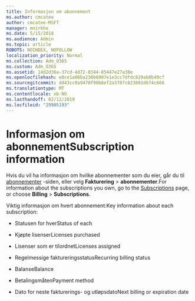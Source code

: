 ```yaml
---
title: Informasjon om abonnement
ms.author: cmcatee
author: cmcatee-MSFT
manager: mnirkhe
ms.date: 5/15/2018
ms.audience: Admin
ms.topic: article
ROBOTS: NOINDEX, NOFOLLOW
localization_priority: Normal
ms.collection: Adm_O365
ms.custom: Adm_O365
ms.assetid: 14d2d36a-37cd-4d72-8344-85447e27a38e
ms.openlocfilehash: e8ce1a06ba230b6907e1e3cc7dfdc829ab8b49cf
ms.sourcegitcommit: dd43cc0a9470f98b8ef2a3787c823801d674c666
ms.translationtype: MT
ms.contentlocale: nb-NO
ms.lasthandoff: 02/12/2019
ms.locfileid: "29905193"
---
```

# <a name="subscription-information"></a><span data-ttu-id="4a4ae-102">Informasjon om abonnement</span><span class="sxs-lookup"><span data-stu-id="4a4ae-102">Subscription information</span></span>

<span data-ttu-id="4a4ae-103">Hvis du vil ha informasjon om hvilke abonnementer som du eier, går du til [abonnementer](https://go.microsoft.com/fwlink/p/?linkid=842054) -siden, eller velg **Fakturering** \> **abonnementer**.</span><span class="sxs-lookup"><span data-stu-id="4a4ae-103">For information about the subscriptions you own, go to the [Subscriptions](https://go.microsoft.com/fwlink/p/?linkid=842054) page, or choose **Billing** \> **Subscriptions**.</span></span>
  
<span data-ttu-id="4a4ae-104">Viktig informasjon om hvert abonnement:</span><span class="sxs-lookup"><span data-stu-id="4a4ae-104">Key information about each subscription:</span></span>
  
- <span data-ttu-id="4a4ae-105">Statusen for hver</span><span class="sxs-lookup"><span data-stu-id="4a4ae-105">Status of each</span></span>
    
- <span data-ttu-id="4a4ae-106">Kjøpte lisenser</span><span class="sxs-lookup"><span data-stu-id="4a4ae-106">Licenses purchased</span></span>
    
- <span data-ttu-id="4a4ae-107">Lisenser som er tilordnet</span><span class="sxs-lookup"><span data-stu-id="4a4ae-107">Licenses assigned</span></span>
    
- <span data-ttu-id="4a4ae-108">Regelmessige faktureringsstatus</span><span class="sxs-lookup"><span data-stu-id="4a4ae-108">Recurring billing status</span></span>
    
- <span data-ttu-id="4a4ae-109">Balanse</span><span class="sxs-lookup"><span data-stu-id="4a4ae-109">Balance</span></span>
    
- <span data-ttu-id="4a4ae-110">Betalingsmåten</span><span class="sxs-lookup"><span data-stu-id="4a4ae-110">Payment method</span></span>
    
- <span data-ttu-id="4a4ae-111">Dato for neste fakturerings- og utløpsdato</span><span class="sxs-lookup"><span data-stu-id="4a4ae-111">Next billing or expiration date</span></span>
    

